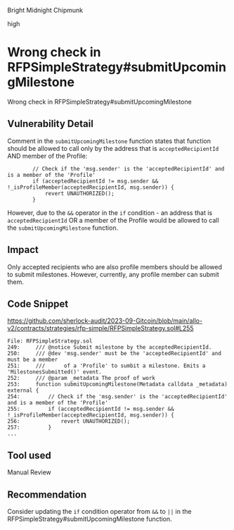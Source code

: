 Bright Midnight Chipmunk

high

# Wrong check in RFPSimpleStrategy#submitUpcomingMilestone

Wrong check in RFPSimpleStrategy#submitUpcomingMilestone

## Vulnerability Detail

Comment in the `submitUpcomingMilestone` function states that function should be allowed to call only by the address that is `acceptedRecipientId` AND member of the Profile:
```solidity
        // Check if the 'msg.sender' is the 'acceptedRecipientId' and is a member of the 'Profile'
        if (acceptedRecipientId != msg.sender && !_isProfileMember(acceptedRecipientId, msg.sender)) {
            revert UNAUTHORIZED();
        }
```

However, due to the `&&` operator in the `if` condition - an address that is `acceptedRecipientId` OR a member of the Profile would be allowed to call the `submitUpcomingMilestone` function.

## Impact

Only accepted recipients who are also profile members should be allowed to submit milestones. However, currently, any profile member can submit them.

## Code Snippet
https://github.com/sherlock-audit/2023-09-Gitcoin/blob/main/allo-v2/contracts/strategies/rfp-simple/RFPSimpleStrategy.sol#L255
```solidity
File: RFPSimpleStrategy.sol
249:     /// @notice Submit milestone by the acceptedRecipientId.
250:     /// @dev 'msg.sender' must be the 'acceptedRecipientId' and must be a member
251:     ///      of a 'Profile' to sumbit a milestone. Emits a 'MilestonesSubmitted()' event.
252:     /// @param _metadata The proof of work
253:     function submitUpcomingMilestone(Metadata calldata _metadata) external {
254:         // Check if the 'msg.sender' is the 'acceptedRecipientId' and is a member of the 'Profile'
255:         if (acceptedRecipientId != msg.sender && !_isProfileMember(acceptedRecipientId, msg.sender)) { 
256:             revert UNAUTHORIZED();
257:         }
...
```

## Tool used

Manual Review

## Recommendation

Consider updating the `if` condition operator from `&&` to `||` in the RFPSimpleStrategy#submitUpcomingMilestone function.